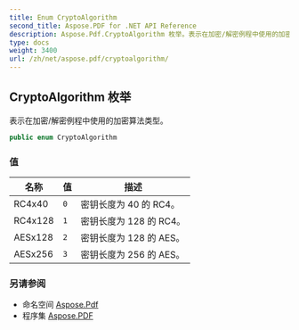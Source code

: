 ```yaml
---
title: Enum CryptoAlgorithm
second_title: Aspose.PDF for .NET API Reference
description: Aspose.Pdf.CryptoAlgorithm 枚举。表示在加密/解密例程中使用的加密算法类型
type: docs
weight: 3400
url: /zh/net/aspose.pdf/cryptoalgorithm/
---
```

## CryptoAlgorithm 枚举

表示在加密/解密例程中使用的加密算法类型。

```csharp
public enum CryptoAlgorithm
```

### 值

| 名称 | 值 | 描述 |
| --- | --- | --- |
| RC4x40 | `0` | 密钥长度为 40 的 RC4。 |
| RC4x128 | `1` | 密钥长度为 128 的 RC4。 |
| AESx128 | `2` | 密钥长度为 128 的 AES。 |
| AESx256 | `3` | 密钥长度为 256 的 AES。 |

### 另请参阅

* 命名空间 [Aspose.Pdf](../../aspose.pdf/)
* 程序集 [Aspose.PDF](../../)
